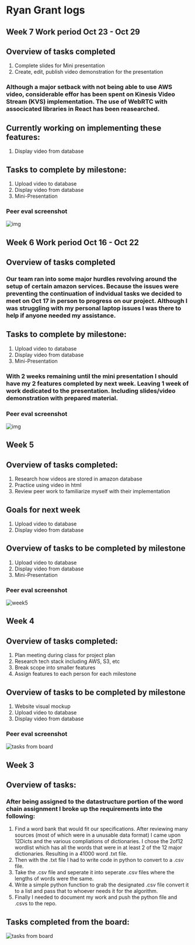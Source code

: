 # Ryan Grant logs
## Week 7 Work period Oct 23 - Oct 29
## Overview of tasks completed
1. Complete slides for Mini presentation
2. Create, edit, publish video demonstration for the presentation
### Although a major setback with not being able to use AWS video, considerable effor has been spent on Kinesis Video Stream (KVS) implementation. The use of WebRTC with associcated libraries in React has been reasearched. 
## Currently working on implementing these features:
1. Display video from database

## Tasks to complete by milestone:
1. Upload video to database
2. Display video from database
3. Mini-Presentation
### Peer eval screenshot
![img](https://i.imgur.com/SileOQX.png)
## Week 6 Work period Oct 16 - Oct 22
## Overview of tasks completed
### Our team ran into some major hurdles revolving around the setup of certain amazon services. Because the issues were preventing the continuation of indvidual tasks we decided to meet on Oct 17 in person to progress on our project. Although I was struggling with my personal laptop issues I was there to help if anyone needed my assistance. 
## Tasks to complete by milestone:
1. Upload video to database
2. Display video from database
3. Mini-Presentation
### With 2 weeks remaining until the mini presentation I should have my 2 features completed by next week. Leaving 1 week of work dedicated to the presentation. Including slides/video demonstration with prepared material. 
### Peer eval screenshot
![img](https://i.imgur.com/SileOQX.png)
## Week 5
## Overview of tasks completed:
1. Research how videos are stored in amazon database
2. Practice using video in html
3. Review peer work to familiarize myself with their implementation
## Goals for next week
1. Upload video to database
2. Display video from database
## Overview of tasks to be completed by milestone
1. Upload video to database
2. Display video from database
3. Mini-Presentation
### Peer eval screenshot
![week5](https://i.imgur.com/jdrc3Ep.png)
## Week 4
## Overview of tasks completed:
1. Plan meeting during class for project plan
2. Research tech stack including AWS, S3, etc
3. Break scope into smaller features
4. Assign features to each person for each milestone
## Overview of tasks to be completed by milestone
1. Website visual mockup
2. Upload video to database
3. Display video from database
### Peer eval screenshot
![tasks from board](https://i.imgur.com/UrmaTcI.png)
## Week 3
## Overview of tasks:
### After being assigned to the datastructure portion of the word chain assignment I broke up the requirements into the following:
1. Find a word bank that would fit our specifications.
After reviewing many sources (most of which were in a unusable data format) I came upon 12Dicts and the various compliations of dictionaries. I chose the 2of12 wordlist which has all the words that were in at least 2 of the 12 major dictionaries. Resulting in a 41000 word .txt file.
2. Then with the .txt file I had to write code in python to convert to a .csv file. 
3. Take the .csv file and seperate it into seperate .csv files where the lengths of words were the same.
4. Write a simple python function to grab the designated .csv file convert it to a list and pass that to whoever needs it for the algorithm.
5. Finally I needed to document my work and push the python file and .csvs to the repo.

## Tasks completed from the board:
![tasks from board](https://i.imgur.com/9CpaTJy.png)
